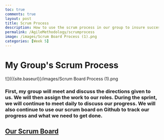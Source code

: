 ```yaml
---
toc: true
comments: true
layout: post
title: Scrum Process
description: How to use the scrum process in our group to insure success
permalink: /AgileMethodology/scrumprocess
image: /images/Scrum Board Process (1).png
categories: [Week 5]
---
```


# My Group's Scrum Process
![]({{site.baseurl}}/images/Scrum Board Process (1).png
### First, my group will meet and discuss the directions given to us. We will then assign the work to our roles. During the sprint, we will continue to meet daily to discuss our progress. We will also continue to use our scrum board on Github to track our progress and what we need to get done.

## [Our Scrum Board](https://github.com/users/alexac54767/projects/1/views/1)